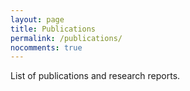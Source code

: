 ```yaml
---
layout: page
title: Publications
permalink: /publications/
nocomments: true
---
```

List of publications and research reports.
